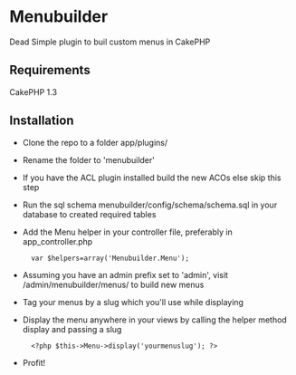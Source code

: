 Menubuilder
================

Dead Simple plugin to buil custom menus in CakePHP

## Requirements
 CakePHP 1.3


## Installation

* Clone the repo to a folder app/plugins/

* Rename the folder to 'menubuilder'

* If you have the ACL plugin installed build the new ACOs else skip this step

* Run the sql schema menubuilder/config/schema/schema.sql in your database to created required tables

* Add the Menu helper in your controller file, preferably in app_controller.php

		var $helpers=array('Menubuilder.Menu');

* Assuming you have an admin prefix set to 'admin', visit <your site address>/admin/menubuilder/menus/ to build new menus

* Tag your menus by a slug which you'll use while displaying

* Display the menu anywhere in your views by calling the helper method display and passing a slug

		<?php $this->Menu->display('yourmenuslug'); ?>

-	Profit!
